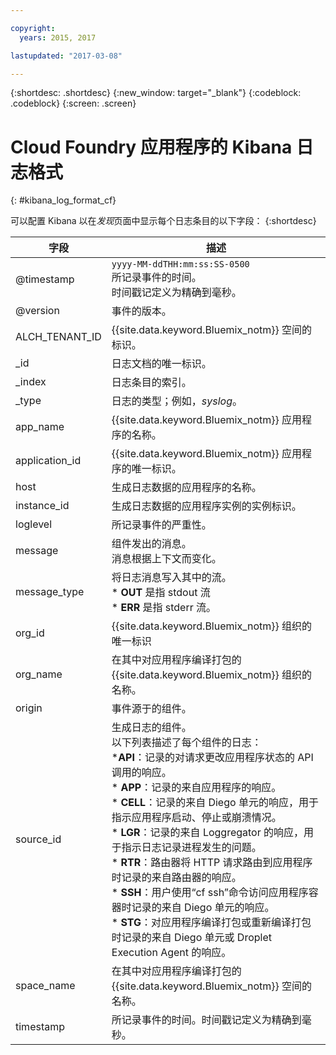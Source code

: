 ```yaml
---

copyright:
  years: 2015, 2017

lastupdated: "2017-03-08"

---
```



{:shortdesc: .shortdesc}
{:new_window: target="_blank"}
{:codeblock: .codeblock}
{:screen: .screen}


# Cloud Foundry 应用程序的 Kibana 日志格式
{: #kibana_log_format_cf}

可以配置 Kibana 以在*发现*页面中显示每个日志条目的以下字段：
{:shortdesc}

| 字段 | 描述 |
|-------|-------------|
| @timestamp | `yyyy-MM-ddTHH:mm:ss:SS-0500`<br> 所记录事件的时间。<br> 时间戳记定义为精确到毫秒。 |
| @version | 事件的版本。 |
| ALCH_TENANT_ID | {{site.data.keyword.Bluemix_notm}} 空间的标识。 |
| \_id | 日志文档的唯一标识。 |
| \_index | 日志条目的索引。 |
| \_type | 日志的类型；例如，*syslog*。 |
| app_name | {{site.data.keyword.Bluemix_notm}} 应用程序的名称。 |
| application_id | {{site.data.keyword.Bluemix_notm}} 应用程序的唯一标识。 |
| host | 生成日志数据的应用程序的名称。 |
| instance_id | 生成日志数据的应用程序实例的实例标识。 |
| loglevel | 所记录事件的严重性。 |
| message | 组件发出的消息。<br> 消息根据上下文而变化。 |
| message_type | 将日志消息写入其中的流。<br> * **OUT** 是指 stdout 流<br> * **ERR** 是指 stderr 流。 |
| org_id | {{site.data.keyword.Bluemix_notm}} 组织的唯一标识 |
| org_name | 在其中对应用程序编译打包的 {{site.data.keyword.Bluemix_notm}} 组织的名称。 |
| origin | 事件源于的组件。 |
| source_id | 生成日志的组件。<br> 以下列表描述了每个组件的日志：<br> ***API**：记录的对请求更改应用程序状态的 API 调用的响应。<br> * **APP**：记录的来自应用程序的响应。<br> * **CELL**：记录的来自 Diego 单元的响应，用于指示应用程序启动、停止或崩溃情况。<br> * **LGR**：记录的来自 Loggregator 的响应，用于指示日志记录进程发生的问题。<br> * **RTR**：路由器将 HTTP 请求路由到应用程序时记录的来自路由器的响应。<br> * **SSH**：用户使用“cf ssh”命令访问应用程序容器时记录的来自 Diego 单元的响应。<br> * **STG**：对应用程序编译打包或重新编译打包时记录的来自 Diego 单元或 Droplet Execution Agent 的响应。 |
| space_name | 在其中对应用程序编译打包的 {{site.data.keyword.Bluemix_notm}} 空间的名称。 |
| timestamp | 所记录事件的时间。时间戳记定义为精确到毫秒。 |




